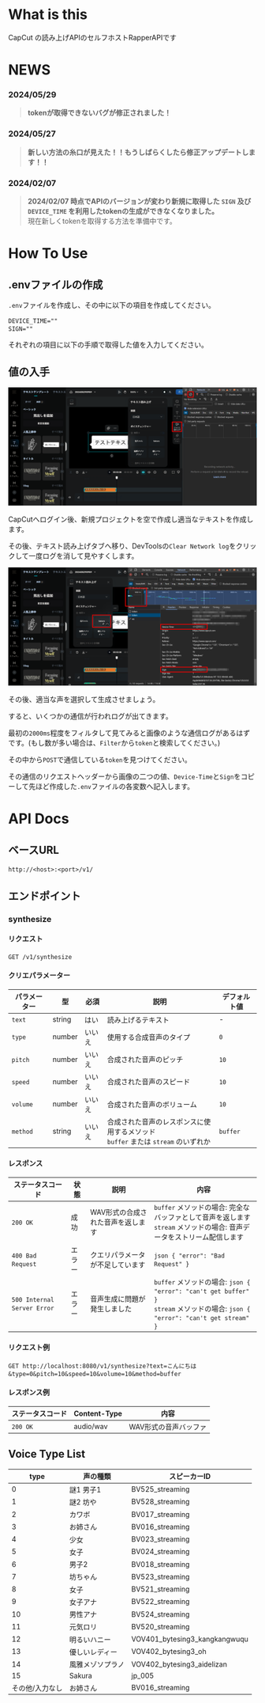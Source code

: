 # What is this
CapCut の読み上げAPIのセルフホストRapperAPIです

# NEWS
### 2024/05/29
> **tokenが取得できないバグが修正されました！**

### 2024/05/27
> **新しい方法の糸口が見えた！！もうしばらくしたら修正アップデートします！！**

### 2024/02/07
> **2024/02/07 時点でAPIのバージョンが変わり新規に取得した `SIGN` 及び `DEVICE_TIME` を利用したtokenの生成ができなくなりました。** <br>
現在新しくtokenを取得する方法を準備中です。

# How To Use
## .envファイルの作成
`.env`ファイルを作成し、その中に以下の項目を作成してください。
```
DEVICE_TIME=""
SIGN=""
```
それぞれの項目に以下の手順で取得した値を入力してください。

## 値の入手
![1](/images/1.png)

CapCutへログイン後、新規プロジェクトを空で作成し適当なテキストを作成します。

その後、テキスト読み上げタブへ移り、DevToolsの`Clear Network log`をクリックして一度ログを消して見やすくします。

![2](/images/2.png)

その後、適当な声を選択して生成させましょう。

すると、いくつかの通信が行われログが出てきます。

最初の`2000ms`程度をフィルタして見てみると画像のような通信ログがあるはずです。(もし数が多い場合は、`Filter`から`token`と検索してください。)

その中から`POST`で通信している`token`を見つけてください。

その通信のリクエストヘッダーから画像の二つの値、`Device-Time`と`Sign`をコピーして先ほど作成した`.env`ファイルの各変数へ記入します。

# API Docs
## ベースURL
```
http://<host>:<port>/v1/
```
## エンドポイント
### synthesize
#### リクエスト
```http
GET /v1/synthesize
```
#### クリエパラメーター
| パラメーター | 型 | 必須 | 説明 | デフォルト値 |
|--------------|----|------|------|--------------|
| `text`   | string | はい | 読み上げるテキスト | - |
| `type`   | number | いいえ | 使用する合成音声のタイプ | `0` |
| `pitch`  | number | いいえ | 合成された音声のピッチ | `10` |
| `speed`  | number | いいえ | 合成された音声のスピード | `10` |
| `volume` | number | いいえ | 合成された音声のボリューム | `10` |
| `method` | string | いいえ | 合成された音声のレスポンスに使用するメソッド<br>`buffer` または `stream` のいずれか | `buffer` |

#### レスポンス
| ステータスコード | 状態 | 説明 | 内容 |
|------------------|------|------|------|
| `200 OK` | 成功 | WAV形式の合成された音声を返します | `buffer` メソッドの場合: 完全なバッファとして音声を返します<br>`stream` メソッドの場合: 音声データをストリーム配信します |
| `400 Bad Request` | エラー | クエリパラメータが不足しています | ```json { "error": "Bad Request" } ``` |
| `500 Internal Server Error` | エラー | 音声生成に問題が発生しました | `buffer` メソッドの場合: ```json { "error": "can't get buffer" } ``` <br>`stream` メソッドの場合: ```json { "error": "can't get stream" } ``` |

#### リクエスト例
```http
GET http://localhost:8080/v1/synthesize?text=こんにちは&type=0&pitch=10&speed=10&volume=10&method=buffer
```

#### レスポンス例
| ステータスコード | Content-Type | 内容 |
|------------------|--------------|------|
| `200 OK` | audio/wav | WAV形式の音声バッファ |

## Voice Type List
| type | 声の種類          | スピーカーID            |
|------|------------------|-------------------------|
| 0    | 謎1 男子1        | BV525_streaming         |
| 1    | 謎2 坊や          | BV528_streaming         |
| 2    | カワボ            | BV017_streaming         |
| 3    | お姉さん          | BV016_streaming         |
| 4    | 少女              | BV023_streaming         |
| 5    | 女子              | BV024_streaming         |
| 6    | 男子2             | BV018_streaming         |
| 7    | 坊ちゃん          | BV523_streaming         |
| 8    | 女子              | BV521_streaming         |
| 9    | 女子アナ          | BV522_streaming         |
| 10   | 男性アナ          | BV524_streaming         |
| 11   | 元気ロリ          | BV520_streaming         |
| 12   | 明るいハニー      | VOV401_bytesing3_kangkangwuqu |
| 13   | 優しいレディー    | VOV402_bytesing3_oh     |
| 14   | 風雅メゾソプラノ  | VOV402_bytesing3_aidelizan |
| 15   | Sakura            | jp_005                  |
| その他/入力なし | お姉さん         | BV016_streaming |
